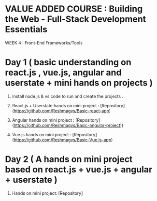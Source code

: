 # VALUE ADDED COURSE : Building the Web - Full-Stack Development Essentials
WEEK 4 : Front-End Frameworks/Tools
# Day 1 ( basic understanding on react.js , vue.js, angular and userstate + mini hands on projects )

1. Install node.js & vs code to run and create the projects .

2. React.js + Userstate hands on mini project :
   [Repository] (https://github.com/Reshmagvs/Basic-react-app)
   
3. Angular hands on mini project :
   [Repository] (https://github.com/Reshmagvs/Basic-angular-project))

4. Vue.js hands on mini project :
   [Repository] (https://github.com/Reshmagvs/Basic-Vue.js-app)

# Day 2 ( A hands on mini project based on react.js + vue.js + angular + userstate )

1. Hands on mini project:
 [Repository] 

